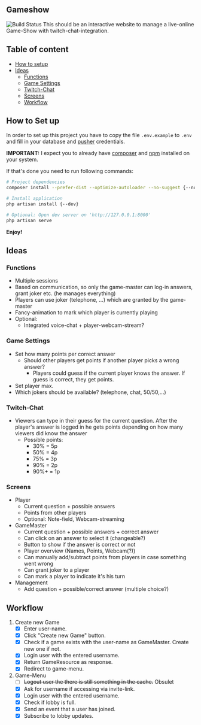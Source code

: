 ## Gameshow
![Build Status](https://github.com/xPand4B/Gameshow/workflows/CI/badge.svg)
This should be an interactive website to manage a live-online Game-Show with twitch-chat-integration.

## Table of content
* [How to setup](#how-to-set-up)
* [Ideas](#ideas)
    * [Functions](#functions)
    * [Game Settings](#game-settings)
    * [Twitch-Chat](#twitch-chat)
    * [Screens](#screens)
    * [Workflow](#workflow)

## How to Set up
In order to set up this project you have to copy the file `.env.example` to `.env` 
and fill in your database and [pusher](https://pusher.com/) credentials.

[comment]: <> (Imaginary because this project uses [Laravel Websockets]&#40;https://beyondco.de/docs/laravel-websockets/getting-started/introduction&#41;)

[comment]: <> (which is basically the same as pusher but served locally. )

**IMPORTANT:** I expect you to already have [composer](https://getcomposer.org/) and [npm](https://nodejs.org/en/download/) installed on your system.

If that's done you need to run following commands:
```bash
# Project dependencies
composer install --prefer-dist --optimize-autoloader --no-suggest {--no-dev}

# Install application
php artisan install {--dev}

# Optional: Open dev server on 'http://127.0.0.1:8000'
php artisan serve
```

[comment]: <> (Great! Now the only thing missing is to start the *"imaginary pusher"* server.)

[comment]: <> (```bash)

[comment]: <> (# Start websockets)

[comment]: <> (php artisan websockets:serve)

[comment]: <> (```)

**Enjoy!**

## Ideas

### Functions
* Multiple sessions
* Based on communication, so only the game-master can log-in answers, grant joker etc. (he manages everything)
* Players can use joker (telephone, ...) which are granted by the game-master
* Fancy-animation to mark which player is currently playing
* Optional:
    * Integrated voice-chat + player-webcam-stream?

### Game Settings
* Set how many points per correct answer
    * Should other players get points if another player picks a wrong answer?
        * Players could guess if the current player knows the answer. If guess is correct, they get points.
* Set player max.
* Which jokers should be available? (telephone, chat, 50/50,...)

### Twitch-Chat
* Viewers can type in their guess for the current question. After the player's answer is logged in he gets points depending on how many viewers did know the answer
    * Possible points:
        * 30%  = 5p
        * 50%  = 4p
        * 75%  = 3p
        * 90%  = 2p
        * 90%+ = 1p

### Screens
* Player
    * Current question + possible answers
    * Points from other players
    * Optional: Note-field, Webcam-streaming 
* GameMaster
    * Current question + possible answers + correct answer
    * Can click on an answer to select it (changeable?)
    * Button to show if the answer is correct or not
    * Player overview (Names, Points, Webcam(?))
    * Can manually add/subtract points from players in case something went wrong
    * Can grant joker to a player
    * Can mark a player to indicate it's his turn
* Management
    * Add question + possible/correct answer (multiple choice?)


## Workflow
1. Create new Game
    - [x] Enter user-name.
    - [x] Click "Create new Game" button.
    - [x] Check if a game exists with the user-name as GameMaster. Create new one if not.
    - [x] Login user with the entered username.
    - [x] Return GameResource as response.
    - [x] Redirect to game-menu.
2. Game-Menu
    - [ ] ~~Logout user the there is still something in the cache.~~ Obsulet
    - [x] Ask for username if accessing via invite-link.
    - [x] Login user with the entered username.
    - [x] Check if lobby is full.
    - [x] Send an event that a user has joined.
    - [x] Subscribe to lobby updates.
